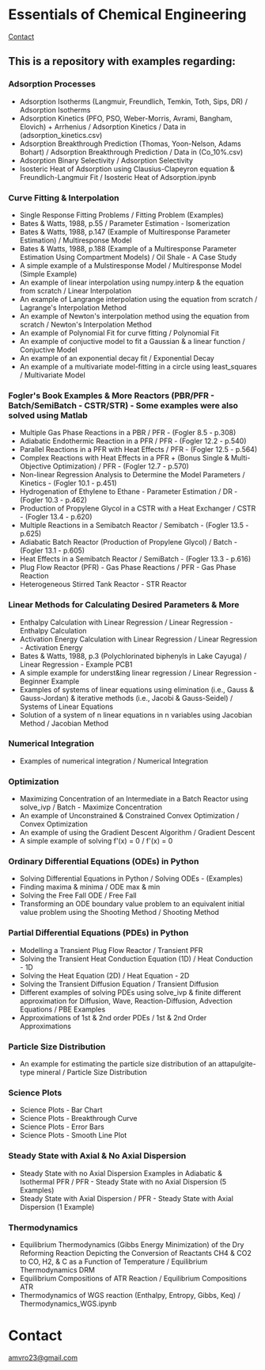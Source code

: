 # Essentials of Chemical Engineering

[Contact](#Contact)

## This is a repository with examples regarding:

### Adsorption Processes
- Adsorption Isotherms (Langmuir, Freundlich, Temkin, Toth, Sips, DR) / Adsorption Isotherms
- Adsorption Kinetics (PFO, PSO, Weber-Morris, Avrami, Bangham, Elovich) + Arrhenius / Adsorption Kinetics / Data in (adsorption_kinetics.csv)
- Adsorption Breakthrough Prediction (Thomas, Yoon-Nelson, Adams Bohart) / Adsorption Breakthrough Prediction / Data in (Co_10%.csv)
- Adsorption Binary Selectivity / Adsorption Selectivity
- Isosteric Heat of Adsorption using Clausius-Clapeyron equation & Freundlich-Langmuir Fit / Isosteric Heat of Adsorption.ipynb

### Curve Fitting & Interpolation
- Single Response Fitting Problems / Fitting Problem (Examples)
- Bates & Watts, 1988, p.55 / Parameter Estimation - Isomerization
- Bates & Watts, 1988, p.147 (Example of Multiresponse Parameter Estimation) / Multiresponse Model
- Bates & Watts, 1988, p.188 (Example of a Multiresponse Parameter Estimation Using Compartment Models) / Oil Shale - A Case Study
- A simple example of a Mulstiresponse Model / Multiresponse Model (Simple Example)
- An example of linear interpolation using numpy.interp & the equation from scratch / Linear Interpolation
- An example of Langrange interpolation using the equation from scratch / Lagrange's Interpolation Method
- An example of Newton's interpolation method using the equation from scratch / Newton's Interpolation Method
- An example of Polynomial Fit for curve fitting / Polynomial Fit
- An example of conjuctive model to fit a Gaussian & a linear function / Conjuctive Model
- An example of an exponential decay fit / Exponential Decay
- An example of a multivariate model-fitting in a circle using least_squares / Multivariate Model

### Fogler's Book Examples & More Reactors (PBR/PFR - Batch/SemiBatch - CSTR/STR) - Some examples were also solved using Matlab
- Multiple Gas Phase Reactions in a PBR / PFR - (Fogler 8.5 - p.308)
- Adiabatic Endothermic Reaction in a PFR / PFR - (Fogler 12.2 - p.540)
- Parallel Reactions in a PFR with Heat Effects / PFR - (Fogler 12.5 - p.564)
- Complex Reactions with Heat Effects in a PFR + (Bonus Single & Multi-Objective Optimization) / PFR - (Fogler 12.7 - p.570)
- Non-linear Regression Analysis to Determine the Model Parameters / Kinetics - (Fogler 10.1 - p.451)
- Hydrogenation of Ethylene to Ethane - Parameter Estimation / DR - (Fogler 10.3 - p.462)
- Production of Propylene Glycol in a CSTR with a Heat Exchanger / CSTR - (Fogler 13.4 - p.620)
- Multiple Reactions in a Semibatch Reactor / Semibatch - (Fogler 13.5 - p.625)
- Adiabatic Batch Reactor (Production of Propylene Glycol) / Batch - (Fogler 13.1 - p.605)
- Heat Effects in a Semibatch Reactor / SemiBatch - (Fogler 13.3 - p.616)
- Plug Flow Reactor (PFR) - Gas Phase Reactions / PFR - Gas Phase Reaction
- Heterogeneous Stirred Tank Reactor - STR Reactor

### Linear Methods for Calculating Desired Parameters & More
- Enthalpy Calculation with Linear Regression / Linear Regression - Enthalpy Calculation
- Activation Energy Calculation with Linear Regression / Linear Regression - Activation Energy
- Bates & Watts, 1988, p.3 (Polychlorinated biphenyls in Lake Cayuga) / Linear Regression - Example PCB1
- A simple example for underst&ing linear regression / Linear Regression - Beginner Example
- Examples of systems of linear equations using elimination (i.e., Gauss & Gauss-Jordan) & iterative methods (i.e., Jacobi & Gauss-Seidel) / Systems of Linear Equations
- Solution of a system of n linear equations in n variables using Jacobian Method / Jacobian Method

### Numerical Integration
- Examples of numerical integration / Numerical Integration

### Optimization
- Maximizing Concentration of an Intermediate in a Batch Reactor using solve_ivp / Batch - Maximize Concentration
- An example of Unconstrained & Constrained Convex Optimization / Convex Optimization
- An example of using the Gradient Descent Algorithm / Gradient Descent
- A simple example of solving f'(x) = 0 / f'(x) = 0

### Ordinary Differential Equations (ODEs) in Python
- Solving Differential Equations in Python / Solving ODEs - (Examples)
- Finding maxima & minima / ODE max & min
- Solving the Free Fall ODE / Free Fall
- Transforming an ODE boundary value problem to an equivalent initial value problem using the Shooting Method / Shooting Method

### Partial Differential Equations (PDEs) in Python
- Modelling a Transient Plug Flow Reactor / Transient PFR
- Solving the Transient Heat Conduction Equation (1D) / Heat Conduction - 1D
- Solving the Heat Equation (2D) / Heat Equation - 2D
- Solving the Transient Diffusion Equation / Transient Diffusion
- Different examples of solving PDEs using solve_ivp & finite different approximation for Diffusion, Wave, Reaction-Diffusion, Advection Equations / PBE Examples
- Approximations of 1st & 2nd order PDEs / 1st & 2nd Order Approximations

### Particle Size Distribution
- An example for estimating the particle size distribution of an attapulgite-type mineral / Particle Size Distribution

### Science Plots
- Science Plots - Bar Chart
- Science Plots - Breakthrough Curve
- Science Plots - Error Bars
- Science Plots - Smooth Line Plot

### Steady State with Axial & No Axial Dispersion
- Steady State with no Axial Dispersion Examples in Adiabatic & Isothermal PFR / PFR - Steady State with no Axial Dispersion (5 Examples)
- Steady State with Axial Dispersion / PFR - Steady State with Axial Dispersion (1 Example)

### Thermodynamics
- Equilibrium Thermodynamics (Gibbs Energy Minimization) of the Dry Reforming Reaction Depicting the Conversion of Reactants CH4 & CO2 to CO, H2, & C as a Function of Temperature / Equilibrium Thermodynamics DRM
- Equilibrium Compositions of ATR Reaction / Equilibrium Compositions ATR
- Thermodynamics of WGS reaction (Enthalpy, Entropy, Gibbs, Keq) / Thermodynamics_WGS.ipynb

# Contact
amvro23@gmail.com
